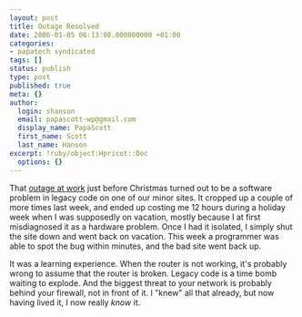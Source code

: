 ```yaml
---
layout: post
title: Outage Resolved
date: 2006-01-05 06:13:08.000000000 +01:00
categories:
- papatech syndicated
tags: []
status: publish
type: post
published: true
meta: {}
author:
  login: shanson
  email: papascott-wp@gmail.com
  display_name: PapaScott
  first_name: Scott
  last_name: Hanson
excerpt: !ruby/object:Hpricot::Doc
  options: {}
---
```

<p>That <a href="https://www.papascott.de/archives/2005/12/23/outage-at-bloggde/" title="PapaScott &raquo; Blog Archive &raquo; Outage at blogg.de">outage at work</a> just before Christmas turned out to be a software problem in legacy code on one of our minor sites. It cropped up a couple of more times last week, and ended up costing me 12 hours during a holiday week when I was supposedly on vacation, mostly because I at first misdiagnosed it as a hardware problem. Once I had it isolated, I simply shut the site down and went back on vacation. This week a programmer was able to spot the bug within minutes, and the bad site went back up.</p>
<p>It was a learning experience. When the router is not working, it's probably wrong to assume that the router is broken. Legacy code is a time bomb waiting to explode. And the biggest threat to your network is probably behind your firewall, not in front of it. I "knew" all that already, but now having lived it, I now really <i>know</i> it.</p>
